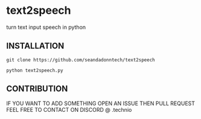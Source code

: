 # text2speech
turn text input speech in python
## INSTALLATION
```
git clone https://github.com/seandadonntech/text2speech

```
```
python text2speech.py
```
## CONTRIBUTION 
IF YOU WANT TO ADD SOMETHING OPEN AN ISSUE THEN PULL REQUEST 
FEEL FREE TO CONTACT ON DISCORD @ .technio
